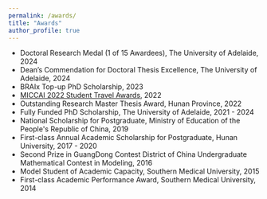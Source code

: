 ```yaml
---
permalink: /awards/
title: "Awards"
author_profile: true
---
```

* Doctoral Research Medal (1 of 15 Awardees), The University of Adelaide, 2024
* Dean’s Commendation for Doctoral Thesis Excellence, The University of Adelaide, 2024
* BRAIx Top-up PhD Scholarship, 2023 
* <a href="https://conferences.miccai.org/2022/en/MICCAI-2022-STUDENT-TRAVEL-AWARDS.html" target="_blank"> MICCAI 2022 Student Travel Awards</a>, 2022 
* Outstanding Research Master Thesis Award, Hunan Province, 2022 
* Fully Funded PhD Scholarship, The University of Adelaide, 2021 - 2024
* National Scholarship for Postgraduate, Ministry of Education of the People's Republic of China, 2019   
* First-class Annual Academic Scholarship for Postgraduate, Hunan University, 2017 - 2020
* Second Prize in GuangDong Contest District of China Undergraduate Mathematical Contest in Modeling, 2016
* Model Student of Academic Capacity, Southern Medical University, 2015
*	First-class Academic Performance Award, Southern Medical University, 2014    

